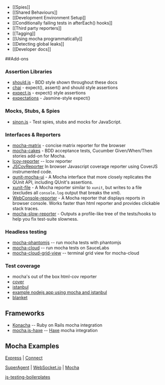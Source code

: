  - [[Spies]]
 - [[Shared Behaviours]]
 - [[Development Environment Setup]]
 - [[Conditionally failing tests in afterEach() hooks]]
 - [[Third party reporters]]
 - [[Tagging]]
 - [[Using mocha programmatically]]
 - [[Detecting global leaks]]
 - [[Developer docs]]

##Add-ons

### Assertion Libraries

 - [should.js](http://github.com/visionmedia/should.js) - BDD style shown throughout these docs
 - [chai](http://chaijs.com/) - expect(), assert() and should style assertions
 - [expect.js](https://github.com/LearnBoost/expect.js) - expect() style assertions
 - [expectations](https://github.com/spmason/expectations) - Jasmine-style expect()

### Mocks, Stubs, & Spies

  - [sinon.js](http://sinonjs.org/) - Test spies, stubs and mocks for JavaScript.

### Interfaces & Reporters

  - [mocha-matrix](https://github.com/visionmedia/mocha-matrix) - concise matrix reporter for the browser
  - [mocha-cakes](https://github.com/quangv/mocha-cakes) - BDD acceptance tests, Cucumber Given/When/Then stories add-on for Mocha.
  - [lcov-reporter](https://github.com/StevenLooman/mocha-lcov-reporter) -- lcov reporter
  - [JSCovReporter](https://github.com/TwoApart/JSCovReporter) In browser Javascript coverage reporter using CoverJS instrumented code.
  - [qunit-mocha-ui](https://github.com/itaylor/qunit-mocha-ui) - A Mocha interface that more closely replicates the QUnit API, including QUnit's assertions.
  - [xunit-file](https://github.com/peerigon/xunit-file) - A Mocha reporter similar to `xunit`, but writes to a file (excludes all `console.log` output that breaks the xml).
  - [WebConsole-reporter](https://github.com/eeroan/WebConsole-reporter) - A Mocha reporter that displays reports in browser console. Works faster than html reporter and provides clickable stack traces.
  - [mocha-slow-reporter](https://github.com/msiebuhr/node-mocha-slow-reporter) - Outputs a profile-like tree of the tests/hooks to help you fix test-suite slowness.

### Headless testing

  - [mocha-phantomjs](https://github.com/metaskills/mocha-phantomjs) -- run mocha tests with phantomjs
  - [mocha-cloud](https://github.com/visionmedia/mocha-cloud) -- run mocha tests on SauceLabs
  - [mocha-cloud-grid-view](https://github.com/visionmedia/mocha-cloud-grid-view) -- terminal grid view for mocha-cloud

### Test coverage

  - mocha's out of the box html-cov reporter
  - [cover](https://github.com/itay/node-cover)
  - [istanbul](https://github.com/yahoo/istanbul)
  - [example nodejs app using mocha and istanbul](https://github.com/BryanDonovan/nodejs-tdd-boilerplate)
  - [blanket](https://github.com/Migrii/blanket/blob/master/docs/getting_started_node.md)

## Frameworks

  - [Konacha](https://github.com/jfirebaugh/konacha) -- Ruby on Rails mocha integration
  - [mocha.js-haxe](https://github.com/rjanicek/mocha.js-haxe) -- [Haxe](http://haxe.org) mocha integration 

## Mocha Examples
[Express](https://github.com/visionmedia/express/tree/master/test) | [Connect](https://github.com/senchalabs/connect/tree/master/test)

[SuperAgent](https://github.com/visionmedia/superagent/tree/master/test/node) | [WebSocket.io](https://github.com/LearnBoost/websocket.io/tree/master/test) | [Mocha](https://github.com/visionmedia/mocha/tree/master/test)

[js-testing-boilerplates](https://github.com/js-coder/js-testing-boilerplates)